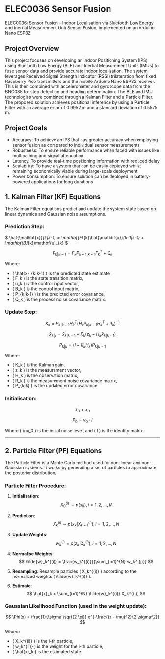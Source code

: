 # ELEC0036 Sensor Fusion
ELEC0036: Sensor Fusion - Indoor Localisation via Bluetooth Low Energy and Inertial Measurement Unit Sensor Fusion, implemented on an Arduino Nano ESP32. 

## Project Overview
This project focuses on developing an Indoor Positioning System (IPS) using Bluetooth Low Energy (BLE) and Inertial Measurement Units (IMUs) to fuse sensor data and provide accurate indoor localisation. The system leverages Received Signal Strength Indicator (RSSI) trilateration from fixed Raspberry Pico transmitters and the mobile Arduino Nano ESP32 receiver. This is then combined with accelerometer and gyroscope data from the BNO085 for step detection and heading determination. The BLE and IMU technologies were combined through a Kalman Filter and a Particle Filter. The proposed solution achieves positional inference by using a Particle Filter with an average error of 0.9952 m and a standard deviation of 0.5575 m.

## Project Goals
- Accuracy: To achieve an IPS that has greater accuracy when employing sensor
fusion as compared to individual sensor measurements
- Robustness: To ensure reliable performance when faced with issues like multipathing and signal attenuation
- Latency: To provide real-time positioning information with reduced delay
- Scalability: To have a system that can be easily deployed whilst remaining economically viable during large-scale deployment
- Power Consumption: To ensure solution can be deployed in battery-powered
applications for long durations

## 1. **Kalman Filter (KF) Equations**
The Kalman Filter equations predict and update the system state based on linear dynamics and Gaussian noise assumptions.

### **Prediction Step:**

$
  \hat{\mathbf{x}}_{k|k-1} = \mathbf{F}_{k}\hat{\mathbf{x}}_{k-1|k-1} + \mathbf{B}_{k}\mathbf{u}_{k}
$

$$
P_{k|k-1} = F_k P_{k-1|k-1} F_k^T + Q_k
$$

Where:
- \( \hat{x}_{k|k-1} \) is the predicted state estimate,
- \( F_k \) is the state transition matrix,
- \( u_k \) is the control input vector,
- \( B_k \) is the control input matrix,
- \( P_{k|k-1} \) is the predicted error covariance,
- \( Q_k \) is the process noise covariance matrix.

### **Update Step:**

$$
K_k = P_{k|k-1} H_k^T \left( H_k P_{k|k-1} H_k^T + R_k \right)^{-1}
$$

$$
\hat{x}_{k|k} = \hat{x}_{k|k-1} + K_k \left( z_k - H_k \hat{x}_{k|k-1} \right)
$$

$$
P_{k|k} = (I - K_k H_k) P_{k|k-1}
$$

Where:
- \( K_k \) is the Kalman gain,
- \( z_k \) is the measurement vector,
- \( H_k \) is the observation matrix,
- \( R_k \) is the measurement noise covariance matrix,
- \( P_{k|k} \) is the updated error covariance.

### **Initialisation:**

$$
\hat{x}_0 = x_0
$$

$$
P_0 = \nu_0 \cdot I
$$

Where \( \nu_0 \) is the initial noise level, and \( I \) is the identity matrix.

---

## 2. **Particle Filter (PF) Equations**
The Particle Filter is a Monte Carlo method used for non-linear and non-Gaussian systems. It works by generating a set of particles to approximate the posterior distribution.

### **Particle Filter Procedure**:

1. **Initialisation**: 
   $$ X_0^{(i)} \sim p(x_0), \, i = 1, 2, \dots, N $$

2. **Prediction**:
   $$ X_k^{(i)} \sim p(x_k | X_{k-1}^{(i)}), \, i = 1, 2, \dots, N $$

3. **Update Weights**:
   $$ w_k^{(i)} = p(z_k | X_k^{(i)}), \, i = 1, 2, \dots, N $$

4. **Normalise Weights**:
   $$ \tilde{w}_k^{(i)} = \frac{w_k^{(i)}}{\sum_{j=1}^{N} w_k^{(j)}} $$

5. **Resampling**:
   Resample particles \( X_k^{(i)} \) according to the normalised weights \( \tilde{w}_k^{(i)} \).

6. **Estimate**:
   $$ \hat{x}_k = \sum_{i=1}^{N} \tilde{w}_k^{(i)} X_k^{(i)} $$

### **Gaussian Likelihood Function** (used in the weight update):

$$
\Phi(x) = \frac{1}{\sigma \sqrt{2 \pi}} e^{-\frac{(x - \mu)^2}{2 \sigma^2}}
$$

Where:
- \( X_k^{(i)} \) is the i-th particle,
- \( w_k^{(i)} \) is the weight for the i-th particle,
- \( \hat{x}_k \) is the estimated state.
